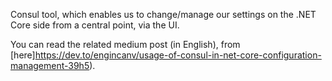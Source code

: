 Consul tool, which enables us to change/manage our settings on the .NET Core side from a central point, via the UI.

You can read the related medium post (in English), from [here]https://dev.to/engincanv/usage-of-consul-in-net-core-configuration-management-39h5).
